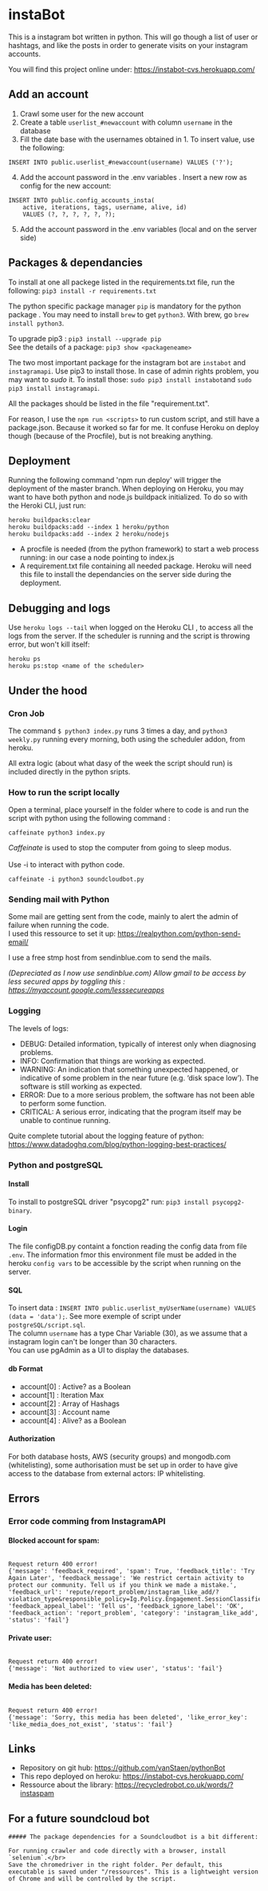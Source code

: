 # instaBot
This is a instagram bot written in python. This will go though a list of user or hashtags, and like the posts in order to generate visits on your instagram accounts. 

You will find this project online under: https://instabot-cvs.herokuapp.com/

## Add an account
1. Crawl some user for the new account
2. Create a table `userlist_#newaccount` with column `username` in the database
3. Fill the date base with the usernames obtained in 1. To insert value, use the following:
```
INSERT INTO public.userlist_#newaccount(username) VALUES ('?');
```
4. Add the account password in the .env variables
. Insert a new row as config for the new account:
```
INSERT INTO public.config_accounts_insta(
	active, iterations, tags, username, alive, id)
	VALUES (?, ?, ?, ?, ?, ?);
```
5. Add the account password in the .env variables (local and on the server side)
   
## Packages & dependancies
To install at one all packege listed in the requirements.txt file, run the following: 
```pip3 install -r requirements.txt```

The python specific package manager `pip` is mandatory for the python package . You may need to install `brew` to get `python3`. With brew, go `brew install python3`.</br>

To upgrade pip3 : `pip3 install --upgrade pip`</br>
See the details of a package: `pip3 show <packageneame>`

The two most important package for the instagram bot are `instabot` and `instagramapi`. Use pip3 to install those. In case of admin rights problem, you may want to _sudo_ it. To install those: `sudo pip3 install instabot`and `sudo pip3 install instagramapi`.</br>

All the packages should be listed in the file "requirement.txt".

For reason, I use the `npm run <scripts>` to run custom script, and still have a package.json. Because it worked so far for me. It confuse Heroku on deploy though (because of the Procfile), but is not breaking anything.

## Deployment

Running the following command 'npm run deploy' will trigger the deployment of the master branch.
When deploying on Heroku, you may want to have both python and node.js buildpack initialized. To do so with the Heroki CLI, just run:

```
heroku buildpacks:clear
heroku buildpacks:add --index 1 heroku/python
heroku buildpacks:add --index 2 heroku/nodejs
```

- A procfile is needed (from the python framework) to start a web process running: in our case a node pointing to index.js
- A requirement.txt file containing all needed package. Heroku will need this file to install the dependancies on the server side during the deployment.

## Debugging and logs

Use `heroku logs --tail` when logged on the Heroku CLI , to access all the logs from the server.
If the scheduler is running and the script is throwing error, but won't kill itself:

```
heroku ps
heroku ps:stop <name of the scheduler>
```

## Under the hood

### Cron Job
The command `$ python3 index.py` runs 3 times a day, and `python3 weekly.py` running every morning, both using the scheduler addon, from heroku. 

All extra logic (about what dasy of the week the script should run) is included directly in the python sripts. 

### How to run the script locally

Open a terminal, place yourself in the folder where to code is and run the script with python using the following command : </br>

```
caffeinate python3 index.py
```

_Caffeinate_ is used to stop the computer from going to sleep modus. </br>
</br>
Use -i to interact with python code. </br>

```
caffeinate -i python3 soundcloudbot.py
```

### Sending mail with Python

Some mail are getting sent from the code, mainly to alert the admin of failure when running the code. </br>
I used this ressource to set it up: https://realpython.com/python-send-email/

I use a free stmp host from sendinblue.com to send the mails.

_(Depreciated as I now use sendinblue.com)
Allow gmail to be access by less secured apps by toggling this : https://myaccount.google.com/lesssecureapps_

### Logging

The levels of logs:

- DEBUG: Detailed information, typically of interest only when diagnosing problems.
- INFO: Confirmation that things are working as expected.
- WARNING: An indication that something unexpected happened, or indicative of some problem in the near future (e.g. ‘disk space low’). The software is still working as expected.
- ERROR: Due to a more serious problem, the software has not been able to perform some function.
- CRITICAL: A serious error, indicating that the program itself may be unable to continue running.

Quite complete tutorial about the logging feature of python: https://www.datadoghq.com/blog/python-logging-best-practices/

### Python and postgreSQL

#### Install

To install to postgreSQL driver "psycopg2" run: `pip3 install psycopg2-binary`.

#### Login

The file configDB.py containt a fonction reading the config data from file `.env`. The information fmor this environment file must be added in the heroku `config vars` to be accessible by the script when running on the server.

#### SQL

To insert data : `INSERT INTO public.userlist_myUserName(username) VALUES (data = 'data');`. See more exemple of script under `postgreSQL/script.sql`. <br/>
The column `username` has a type Char Variable (30), as we assume that a instagram login can't be longer than 30 characters. <br/>
You can use pgAdmin as a UI to display the databases.

#### db Format

- account[0] : Active? as a Boolean
- account[1] : Iteration Max
- account[2] : Array of Hashags
- account[3] : Account name
- account[4] : Alive? as a Boolean

#### Authorization

For both database hosts, AWS (security groups) and mongodb.com (whitelisting), some authorisation must be set up in order to have give access to the database from external actors: IP whitelisting.

## Errors

### Error code comming from InstagramAPI

#### Blocked account for spam:

```

Request return 400 error!
{'message': 'feedback_required', 'spam': True, 'feedback_title': 'Try Again Later', 'feedback_message': 'We restrict certain activity to protect our community. Tell us if you think we made a mistake.', 'feedback_url': 'repute/report_problem/instagram_like_add/?violation_type&responsible_policy=Ig.Policy.Engagement.SessionClassifier.SessionClassifierRunPrediction', 'feedback_appeal_label': 'Tell us', 'feedback_ignore_label': 'OK', 'feedback_action': 'report_problem', 'category': 'instagram_like_add', 'status': 'fail'}

```

#### Private user:

```

Request return 400 error!
{'message': 'Not authorized to view user', 'status': 'fail'}

```

#### Media has been deleted:

```

Request return 400 error!
{'message': 'Sorry, this media has been deleted', 'like_error_key': 'like_media_does_not_exist', 'status': 'fail'}

```

## Links

- Repository on git hub: https://github.com/vanStaen/pythonBot
- This repo deployed on heroku: https://instabot-cvs.herokuapp.com/
- Ressource about the library: https://recycledrobot.co.uk/words/?instaspam

## For a future soundcloud bot

```
##### The package dependencies for a Soundcloudbot is a bit different:

For running crawler and code directly with a browser, install `selenium`.</br>
Save the chromedriver in the right folder. Per default, this executable is saved under "/ressources". This is a lightweight version of Chrome and will be controlled by the script.
```
